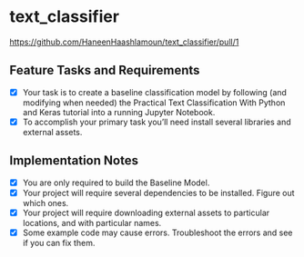 # text_classifier
https://github.com/HaneenHaashlamoun/text_classifier/pull/1


## Feature Tasks and Requirements
-[x] Your task is to create a baseline classification model by following (and modifying when needed) the Practical Text Classification With Python and Keras tutorial into a running Jupyter Notebook.
-[x] To accomplish your primary task you’ll need install several libraries and external assets.

## Implementation Notes
-[x] You are only required to build the Baseline Model.
-[x] Your project will require several dependencies to be installed. Figure out which ones.
-[x] Your project will require downloading external assets to particular locations, and with particular names.
-[x] Some example code may cause errors. Troubleshoot the errors and see if you can fix them.
